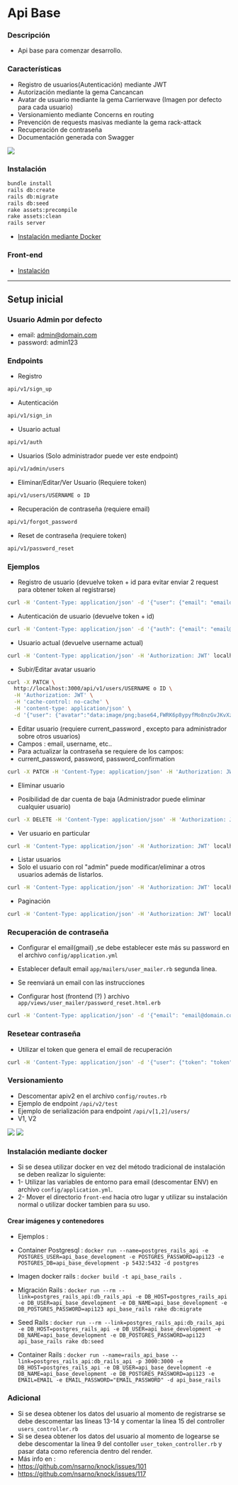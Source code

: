 # Api Base

### Descripción 
- Api base para comenzar desarrollo.

### Características
- Registro de usuarios(Autenticación) mediante JWT
- Autorización mediante la gema Cancancan
- Avatar de usuario mediante la gema Carrierwave (Imagen por defecto para cada usuario)
- Versionamiento mediante Concerns en routing
- Prevención de requests masivas mediante la gema rack-attack
- Recuperación de contraseña
- Documentación generada con Swagger
<img src="https://i.imgur.com/9etl7sr.png" />

### Instalación
```bash
bundle install
rails db:create
rails db:migrate
rails db:seed
rake assets:precompile
rake assets:clean
rails server
```
- [Instalación mediante Docker](https://github.com/JamesAndresCM/rails_api_base/blob/master/README.md#instalaci%C3%B3n-mediante-docker)

### Front-end 
- [Instalación](https://github.com/JamesAndresCM/rails_api_base/tree/master/front-end)
***
## Setup inicial 
### Usuario Admin por defecto
- email: admin@domain.com
- password: admin123

### Endpoints
- Registro 
```bash
api/v1/sign_up
```
- Autenticación
```bash
api/v1/sign_in
```
- Usuario actual
```bash
api/v1/auth
```
- Usuarios (Solo administrador puede ver este endpoint)
```bash
api/v1/admin/users
```
- Eliminar/Editar/Ver Usuario (Requiere token)
```bash
api/v1/users/USERNAME o ID
```
- Recuperación de contraseña (requiere email)
```bash
api/v1/forgot_password
```
- Reset de contraseña (requiere token)
```bash
api/v1/password_reset
```

### Ejemplos

- Registro de usuario (devuelve token + id para evitar enviar 2 request para obtener token al registrarse)
```bash
curl -H 'Content-Type: application/json' -d '{"user": {"email": "emaildomain.com","password": "password","password_confirmation":"password", "username":"user_example"}}' localhost:3000/api/v1/sign_up
```

- Autenticación de usuario (devuelve token + id)
```bash
curl -H 'Content-Type: application/json' -d '{"auth": {"email": "email@domain.com","password": "password"}}' localhost:3000/api/v1/sign_in
```

- Usuario actual (devuelve username actual)
```bash
curl -H 'Content-Type: application/json' -H 'Authorization: JWT' localhost:3000/api/v1/auth
```

- Subir/Editar avatar usuario
```bash
curl -X PATCH \
  http://localhost:3000/api/v1/users/USERNAME o ID \
  -H 'Authorization: JWT' \
  -H 'cache-control: no-cache' \
  -H 'content-type: application/json' \
  -d '{"user": {"avatar":"data:image/png;base64,FWRK6p8ypyfMo8nzGvJKvXzMDc\n72QHZD0mWbJTsnufMM...}}'
```

- Editar usuario (requiere current_password , excepto para administrador sobre otros usuarios)
- Campos : email, username, etc..
- Para actualizar la contraseña se requiere de los campos:
- current_password, password, password_confirmation
```bash
curl -X PATCH -H 'Content-Type: application/json' -H 'Authorization: JWT' -d '{"user": {"email":"email@domain.com", "current_password":"password"}}' localhost:3000/api/v1/users/USERNAME o ID
```

- Eliminar usuario
* Posibilidad de dar cuenta de baja (Administrador puede eliminar cualquier usuario)
```bash
curl -X DELETE -H 'Content-Type: application/json' -H 'Authorization: JWT' localhost:3000/api/v1/users/USERNAME o ID
```

- Ver usuario en particular
```bash
curl -H 'Content-Type: application/json' -H 'Authorization: JWT' localhost:3000/api/v1/users/USERNAME o ID
```

 - Listar usuarios
 - Solo el usuario con rol "admin" puede modificar/eliminar a otros usuarios además de listarlos.
 ```bash
 curl -H 'Content-Type: application/json' -H 'Authorization: JWT' localhost:3000/api/v1/admin/users
 ```
 - Paginación 
  ```bash
 curl -H 'Content-Type: application/json' -H 'Authorization: JWT' localhost:3000/api/v1/admin/users?page=2
 ```

### Recuperación de contraseña
- Configurar el email(gmail) ,se debe establecer este más su password en el archivo ```config/application.yml```
- Establecer default email ```app/mailers/user_mailer.rb``` segunda linea.

- Se reenviará un email con las instrucciones 
- Configurar host (frontend (?) ) archivo ```app/views/user_mailer/password_reset.html.erb```
 ```bash
 curl -H 'Content-Type: application/json' -d '{"email": "email@domain.com"}' localhost:3000/api/v1/forgot_password
 ```

### Resetear contraseña
- Utilizar el token que genera el email de recuperación
```bash
curl -H 'Content-Type: application/json' -d '{"user": {"token": "token","password":"new_password", "password_confirmation": "new_password"}}' http://localhost:3000/api/v1/password_reset
```

### Versionamiento
- Descomentar apiv2 en el archivo `config/routes.rb`
- Ejemplo de endpoint `/api/v2/test`
- Ejemplo de serialización para endpoint `/api/v[1,2]/users/`
- V1, V2
<img src="https://i.imgur.com/74EqAqd.png" />
<img src="https://i.imgur.com/FTDVAaA.png" />


### Instalación mediante docker
- Si se desea utilizar docker en vez del método tradicional de instalación se deben realizar lo siguiente:
- 1- Utilizar las variables de entorno para email (descomentar ENV) en archivo `config/application.yml`.
- 2- Mover el directorio `front-end` hacia otro lugar y utilizar su instalación normal o utilizar docker tambien para su uso.

#### Crear imágenes y contenedores
- Ejemplos :
- Container Postgresql : ```docker run --name=postgres_rails_api -e POSTGRES_USER=api_base_development -e POSTGRES_PASSWORD=api123 -e POSTGRES_DB=api_base_development -p 5432:5432 -d postgres```

- Imagen docker rails : ```docker build -t api_base_rails .```

- Migración Rails : ```docker run --rm --link=postgres_rails_api:db_rails_api -e DB_HOST=postgres_rails_api -e DB_USER=api_base_development -e DB_NAME=api_base_development -e DB_POSTGRES_PASSWORD=api123 api_base_rails rake db:migrate```

- Seed Rails : ```docker run --rm --link=postgres_rails_api:db_rails_api -e DB_HOST=postgres_rails_api -e DB_USER=api_base_development -e DB_NAME=api_base_development -e DB_POSTGRES_PASSWORD=api123 api_base_rails rake db:seed```

- Container Rails : ```docker run --name=rails_api_base --link=postgres_rails_api:db_rails_api -p 3000:3000 -e DB_HOST=postgres_rails_api -e DB_USER=api_base_development -e DB_NAME=api_base_development -e DB_POSTGRES_PASSWORD=api123 -e EMAIL=EMAIL -e EMAIL_PASSWORD="EMAIL_PASSWORD" -d api_base_rails```

### Adicional
- Si se desea obtener los datos del usuario al momento de registrarse se debe descomentar las líneas 13-14 y comentar la línea 15 del controller `users_controller.rb`
- Si se desea obtener los datos del usuario al momento de logearse se debe descomentar la línea 9 del contoller `user_token_controller.rb` y pasar data como referencia dentro del render.
- Más info en :
- https://github.com/nsarno/knock/issues/101
- https://github.com/nsarno/knock/issues/117
